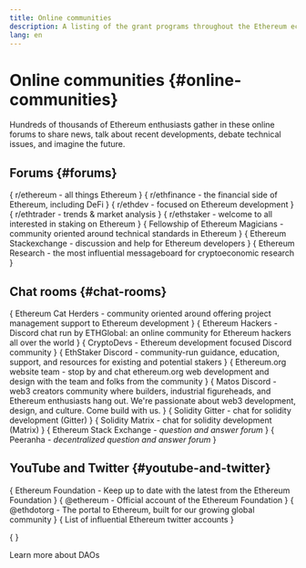 ```yaml
---
title: Online communities
description: A listing of the grant programs throughout the Ethereum ecosystem.
lang: en
---
```


# Online communities \{#online-communities}

Hundreds of thousands of Ethereum enthusiasts gather in these online forums to share news, talk about recent developments, debate technical issues, and imagine the future.

## Forums \{#forums}

{
<SocialListItem socialIcon="reddit"><Link to="https://www.reddit.com/r/ethereum">r/ethereum</Link> - all things Ethereum</SocialListItem>
}
{
<SocialListItem socialIcon="reddit"><Link to="https://www.reddit.com/r/ethfinance/">r/ethfinance</Link> - the financial side of Ethereum, including DeFi</SocialListItem>
}
{
<SocialListItem socialIcon="reddit"><Link to="https://www.reddit.com/r/ethdev/">r/ethdev</Link> - focused on Ethereum development</SocialListItem>
}
{
<SocialListItem socialIcon="reddit"><Link to="https://www.reddit.com/r/ethtrader/">r/ethtrader</Link> - trends & market analysis</SocialListItem>
}
{
<SocialListItem socialIcon="reddit"><Link to="https://www.reddit.com/r/ethstaker/">r/ethstaker</Link> - welcome to all interested in staking on Ethereum</SocialListItem>
}
{
<SocialListItem socialIcon="webpage"><Link to="https://ethereum-magicians.org">Fellowship of Ethereum Magicians</Link> - community oriented around technical standards in Ethereum</SocialListItem>
}
{
<SocialListItem socialIcon="stackExchange"><Link to="https://ethereum.stackexchange.com">Ethereum Stackexchange</Link> - discussion and help for Ethereum developers</SocialListItem>
}
{
<SocialListItem socialIcon="webpage"><Link to="https://ethresear.ch">Ethereum Research</Link> - the most influential messageboard for cryptoeconomic research</SocialListItem>
}

## Chat rooms \{#chat-rooms}

{
<SocialListItem socialIcon="discord"><Link to="https://discord.com/invite/Nz6rtfJ8Cu">Ethereum Cat Herders</Link> - community oriented around offering project management support to Ethereum development</SocialListItem>
}
{
<SocialListItem socialIcon="discord"><Link to="https://ethglobal.co/discord">Ethereum Hackers</Link> - Discord chat run by ETHGlobal: an online community for Ethereum hackers all over the world</SocialListItem>
}
{
<SocialListItem socialIcon="discord"><Link to="https://discord.gg/5W5tVb3">CryptoDevs</Link> - Ethereum development focused Discord community</SocialListItem>
}
{
<SocialListItem socialIcon="discord"><Link to="https://discord.gg/ethstaker">EthStaker Discord</Link> - community-run guidance, education, support, and resources for existing and potential stakers</SocialListItem>
}
{
<SocialListItem socialIcon="discord"><Link to="https://discord.gg/ethereum-org">Ethereum.org website team</Link> - stop by and chat ethereum.org web development and design with the team and folks from the community</SocialListItem>
}
{
<SocialListItem socialIcon="discord"><Link to="https://discord.matos.club/">Matos Discord</Link> - web3 creators community where builders, industrial figureheads, and Ethereum enthusiasts hang out. We're passionate about web3 development, design, and culture. Come build with us.</SocialListItem>
}
{
<SocialListItem socialIcon="webpage"><Link to="https://gitter.im/ethereum/solidity">Solidity Gitter</Link> - chat for solidity development (Gitter)</SocialListItem>
}
{
<SocialListItem socialIcon="webpage"><Link to="https://matrix.to/#/#ethereum_solidity:gitter.im">Solidity Matrix</Link> - chat for solidity development (Matrix)</SocialListItem>
}
{
<SocialListItem socialIcon="webpage"><Link to="https://ethereum.stackexchange.com/">Ethereum Stack Exchange</Link> <i>- question and answer forum</i></SocialListItem>
}
{
<SocialListItem socialIcon="webpage"><Link to="https://peeranha.io/">Peeranha</Link> <i>- decentralized question and answer forum</i></SocialListItem>
}

## YouTube and Twitter \{#youtube-and-twitter}

{
<SocialListItem socialIcon="youtube"><Link to="https://www.youtube.com/c/EthereumFoundation">Ethereum Foundation</Link> - Keep up to date with the latest from the Ethereum Foundation</SocialListItem>
}
{
<SocialListItem socialIcon="twitter"><Link to="https://twitter.com/ethereum">@ethereum</Link> - Official account of the Ethereum Foundation</SocialListItem>
}
{
<SocialListItem socialIcon="twitter"><Link to="https://twitter.com/ethdotorg">@ethdotorg</Link> - The portal to Ethereum, built for our growing global community</SocialListItem>
}
{
<SocialListItem socialIcon="webpage"><Link to="https://hive.one/c/ethereum?page=1">List of influential Ethereum twitter accounts</Link></SocialListItem>
}

{
<Divider />
}

<Callout emoji=":classical_building:" titleKey="page-community:page-community-daos-callout-title" descriptionKey="page-community:page-community-daos-callout-description">
  <div>
    <ButtonLink to="/community/get-involved/#decentralized-autonomous-organizations-daos">
      Learn more about DAOs
    </ButtonLink>
  </div>
</Callout>
